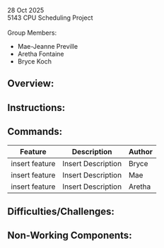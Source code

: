 28 Oct 2025 <br>
5143 CPU Scheduling Project <br><br>
Group Members:
- Mae-Jeanne Preville
- Aretha Fontaine 
- Bryce Koch

## Overview:


## Instructions:


## Commands:
| Feature   | Description                     | Author   |
|-----------|---------------------------------|----------|
| insert feature      | Insert Description      |   Bryce  |
| insert feature     | Insert Description          |   Mae    |
| insert feature      | Insert Description       |  Aretha  |

## Difficulties/Challenges:


## Non-Working Components:


